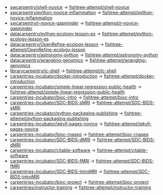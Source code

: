 - [swcarpentry/shell-novice](https://github.com/swcarpentry/shell-novice) -> [fishtree-attempt/shell-novice](https://github.com/fishtree-attempt/shell-novice)
- [swcarpentry/python-novice-inflammation](https://github.com/swcarpentry/python-novice-inflammation) -> [fishtree-attempt/python-novice-inflammation](https://github.com/fishtree-attempt/python-novice-inflammation)
- [swcarpentry/r-novice-gapminder](https://github.com/swcarpentry/r-novice-gapminder) -> [fishtree-attempt/r-novice-gapminder](https://github.com/fishtree-attempt/r-novice-gapminder)
- [datacarpentry/python-ecology-lesson-es](https://github.com/datacarpentry/python-ecology-lesson-es) -> [fishtree-attempt/python-ecology-lesson-es](https://github.com/fishtree-attempt/python-ecology-lesson-es)
- [datacarpentry/OpenRefine-ecology-lesson](https://github.com/datacarpentry/OpenRefine-ecology-lesson) -> [fishtree-attempt/OpenRefine-ecology-lesson](https://github.com/fishtree-attempt/OpenRefine-ecology-lesson)
- [datacarpentry/astronomy-python](https://github.com/datacarpentry/astronomy-python) -> [fishtree-attempt/astronomy-python](https://github.com/fishtree-attempt/astronomy-python)
- [datacarpentry/wrangling-genomics](https://github.com/datacarpentry/wrangling-genomics) -> [fishtree-attempt/wrangling-genomics](https://github.com/fishtree-attempt/wrangling-genomics)
- [librarycarpentry/lc-shell](https://github.com/librarycarpentry/lc-shell) -> [fishtree-attempt/lc-shell](https://github.com/fishtree-attempt/lc-shell)
- [carpentries-incubator/docker-introduction](https://github.com/carpentries-incubator/docker-introduction) -> [fishtree-attempt/docker-introduction](https://github.com/fishtree-attempt/docker-introduction)
- [carpentries-incubator/simple-linear-regression-public-health](https://github.com/carpentries-incubator/simple-linear-regression-public-health) -> [fishtree-attempt/simple-linear-regression-public-health](https://github.com/fishtree-attempt/simple-linear-regression-public-health)
- [carpentries-incubator/bioc-intro](https://github.com/carpentries-incubator/bioc-intro) -> [fishtree-attempt/bioc-intro](https://github.com/fishtree-attempt/bioc-intro)
- [carpentries-incubator/SDC-BIDS-sMRI](https://github.com/carpentries-incubator/SDC-BIDS-sMRI) -> [fishtree-attempt/SDC-BIDS-sMRI](https://github.com/fishtree-attempt/SDC-BIDS-sMRI)
- [carpentries-incubator/python-packaging-publishing](https://github.com/carpentries-incubator/python-packaging-publishing) -> [fishtree-attempt/python-packaging-publishing](https://github.com/fishtree-attempt/python-packaging-publishing)
- [carpentries-incubator/jekyll-pages-novice](https://github.com/carpentries-incubator/jekyll-pages-novice) -> [fishtree-attempt/jekyll-pages-novice](https://github.com/fishtree-attempt/jekyll-pages-novice)
- [carpentries-incubator/bioc-rnaseq](https://github.com/carpentries-incubator/bioc-rnaseq) -> [fishtree-attempt/bioc-rnaseq](https://github.com/fishtree-attempt/bioc-rnaseq)
- [carpentries-incubator/SDC-BIDS-dMRI](https://github.com/carpentries-incubator/SDC-BIDS-dMRI) -> [fishtree-attempt/SDC-BIDS-dMRI](https://github.com/fishtree-attempt/SDC-BIDS-dMRI)
- [carpentries-incubator/citable-software](https://github.com/carpentries-incubator/citable-software) -> [fishtree-attempt/citable-software](https://github.com/fishtree-attempt/citable-software)
- [carpentries-incubator/SDC-BIDS-fMRI](https://github.com/carpentries-incubator/SDC-BIDS-fMRI) -> [fishtree-attempt/SDC-BIDS-fMRI](https://github.com/fishtree-attempt/SDC-BIDS-fMRI)
- [carpentries-incubator/SDC-BIDS-IntroMRI](https://github.com/carpentries-incubator/SDC-BIDS-IntroMRI) -> [fishtree-attempt/SDC-BIDS-IntroMRI](https://github.com/fishtree-attempt/SDC-BIDS-IntroMRI)
- [carpentries-incubator/bioc-project](https://github.com/carpentries-incubator/bioc-project) -> [fishtree-attempt/bioc-project](https://github.com/fishtree-attempt/bioc-project)
- [carpentries/instructor-training](https://github.com/carpentries/instructor-training) -> [fishtree-attempt/instructor-training](https://github.com/fishtree-attempt/instructor-training)
